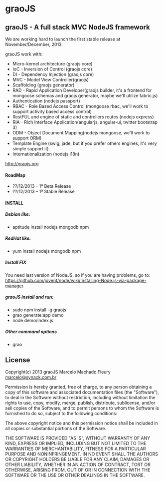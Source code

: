graoJS
======

graoJS - A full stack MVC NodeJS framework
------------------------------------------

We are working hard to launch the first stable release at November/December, 2013.

graoJS work with:

-	Micro-kernel architecture (graojs core)
-	IoC - Inversion of Control (graojs core)
-	DI - Dependency Injection (graojs core)
-	MVC - Model View Controller(graojs)
-	Scaffolding (graojs generator)
-	RAD - Rapid Application Developer(graojs  builder, it's a frontend for mongoose schemas and graojs generator, maybe we'll utilize fabric.js)
-	Authentication (nodejs passport)
-	RBAC - Role Based Access Control (mongoose rbac, we'll work to support activity based access control)
-	RestFUL and engine of static and controllers routes (nodejs express)
-	RIA - Rich Interface Application(angularjs, angular-ui, twitter bootstrap 3)
-	ODM - Object Document Mapping(nodejs mongoose, we'll work to support ORM)
-	Template Engine (swig, jade, but if you prefer others engines, it's very simple support it)
-	Internationalization (nodejs i18n)

http://graojs.org

#### RoadMap
-	??/12/2013 – 1ª Beta Release
-	??/12/2013 – 1ª Stable Release

#### INSTALL

##### Debian like:
-	aptitude install nodejs mongodb npm 

##### RedHat like:
-	yum install nodejs mongodb npm

##### Install FIX
You need last version of NodeJS, so if you are having problems, go to:
https://github.com/joyent/node/wiki/Installing-Node.js-via-package-manager

##### graoJS install and run:
-	sudo npm install -g graojs
-	grao generate:app demo
-	node demo/index.js 

##### Other command options
-	grao


License
-------
Copyright(c) 2013 graoJS Marcelo Machado Fleury <marcelo@synack.com.br>

Permission is hereby granted, free of charge, to any person
obtaining a copy of this software and associated documentation
files (the "Software"), to deal in the Software without
restriction, including without limitation the rights to use,
copy, modify, merge, publish, distribute, sublicense, and/or sell
copies of the Software, and to permit persons to whom the
Software is furnished to do so, subject to the following
conditions:

The above copyright notice and this permission notice shall be
included in all copies or substantial portions of the Software.

THE SOFTWARE IS PROVIDED "AS IS", WITHOUT WARRANTY OF ANY KIND,
EXPRESS OR IMPLIED, INCLUDING BUT NOT LIMITED TO THE WARRANTIES
OF MERCHANTABILITY, FITNESS FOR A PARTICULAR PURPOSE AND
NONINFRINGEMENT. IN NO EVENT SHALL THE AUTHORS OR COPYRIGHT
HOLDERS BE LIABLE FOR ANY CLAIM, DAMAGES OR OTHER LIABILITY,
WHETHER IN AN ACTION OF CONTRACT, TORT OR OTHERWISE, ARISING
FROM, OUT OF OR IN CONNECTION WITH THE SOFTWARE OR THE USE OR
OTHER DEALINGS IN THE SOFTWARE.

